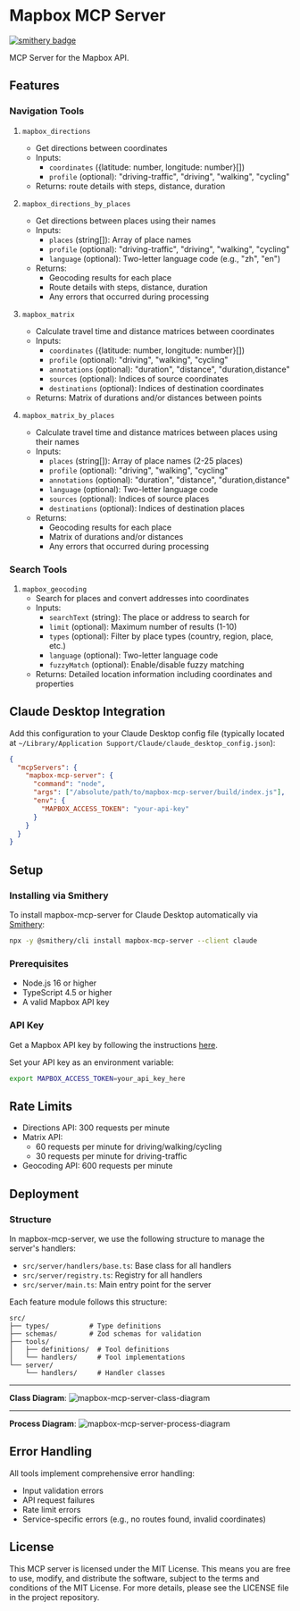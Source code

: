 <!--
 * @Author: AidenYangX
 * @Email: xscs709560271@gmail.com
 * @Date: 2024-12-21 23:30:55
 * @Description: Mapbox MCP Server
-->

# Mapbox MCP Server

[![smithery badge](https://smithery.ai/badge/mapbox-mcp-server)](https://smithery.ai/server/mapbox-mcp-server)

MCP Server for the Mapbox API.

## Features

### Navigation Tools

1. `mapbox_directions`

   - Get directions between coordinates
   - Inputs:
     - `coordinates` ({latitude: number, longitude: number}[])
     - `profile` (optional): "driving-traffic", "driving", "walking", "cycling"
   - Returns: route details with steps, distance, duration

2. `mapbox_directions_by_places`

   - Get directions between places using their names
   - Inputs:
     - `places` (string[]): Array of place names
     - `profile` (optional): "driving-traffic", "driving", "walking", "cycling"
     - `language` (optional): Two-letter language code (e.g., "zh", "en")
   - Returns:
     - Geocoding results for each place
     - Route details with steps, distance, duration
     - Any errors that occurred during processing

3. `mapbox_matrix`

   - Calculate travel time and distance matrices between coordinates
   - Inputs:
     - `coordinates` ({latitude: number, longitude: number}[])
     - `profile` (optional): "driving", "walking", "cycling"
     - `annotations` (optional): "duration", "distance", "duration,distance"
     - `sources` (optional): Indices of source coordinates
     - `destinations` (optional): Indices of destination coordinates
   - Returns: Matrix of durations and/or distances between points

4. `mapbox_matrix_by_places`
   - Calculate travel time and distance matrices between places using their names
   - Inputs:
     - `places` (string[]): Array of place names (2-25 places)
     - `profile` (optional): "driving", "walking", "cycling"
     - `annotations` (optional): "duration", "distance", "duration,distance"
     - `language` (optional): Two-letter language code
     - `sources` (optional): Indices of source places
     - `destinations` (optional): Indices of destination places
   - Returns:
     - Geocoding results for each place
     - Matrix of durations and/or distances
     - Any errors that occurred during processing

### Search Tools

1. `mapbox_geocoding`
   - Search for places and convert addresses into coordinates
   - Inputs:
     - `searchText` (string): The place or address to search for
     - `limit` (optional): Maximum number of results (1-10)
     - `types` (optional): Filter by place types (country, region, place, etc.)
     - `language` (optional): Two-letter language code
     - `fuzzyMatch` (optional): Enable/disable fuzzy matching
   - Returns: Detailed location information including coordinates and properties

## Claude Desktop Integration

Add this configuration to your Claude Desktop config file (typically located at `~/Library/Application Support/Claude/claude_desktop_config.json`):

```json
{
  "mcpServers": {
    "mapbox-mcp-server": {
      "command": "node",
      "args": ["/absolute/path/to/mapbox-mcp-server/build/index.js"],
      "env": {
        "MAPBOX_ACCESS_TOKEN": "your-api-key"
      }
    }
  }
}
```

## Setup

### Installing via Smithery

To install mapbox-mcp-server for Claude Desktop automatically via [Smithery](https://smithery.ai/server/@ngoiyaeric/mapbox-mcp-server):

```bash
npx -y @smithery/cli install mapbox-mcp-server --client claude
```

### Prerequisites

- Node.js 16 or higher
- TypeScript 4.5 or higher
- A valid Mapbox API key

### API Key

Get a Mapbox API key by following the instructions [here](https://console.mapbox.com/account/access-tokens/).

Set your API key as an environment variable:

```bash
export MAPBOX_ACCESS_TOKEN=your_api_key_here
```

## Rate Limits

- Directions API: 300 requests per minute
- Matrix API:
  - 60 requests per minute for driving/walking/cycling
  - 30 requests per minute for driving-traffic
- Geocoding API: 600 requests per minute

## Deployment

### Structure

In mapbox-mcp-server, we use the following structure to manage the server's handlers:

- `src/server/handlers/base.ts`: Base class for all handlers
- `src/server/registry.ts`: Registry for all handlers
- `src/server/main.ts`: Main entry point for the server

Each feature module follows this structure:

```plaintext
src/
├── types/          # Type definitions
├── schemas/        # Zod schemas for validation
├── tools/
│   ├── definitions/  # Tool definitions
│   └── handlers/     # Tool implementations
└── server/
    └── handlers/     # Handler classes
```

---

**Class Diagram**:
![mapbox-mcp-server-class-diagram](./assets/MapboxMCPServerClass.png)

---

**Process Diagram**:
![mapbox-mcp-server-process-diagram](./assets/MapboxMCPServerProcess.png)

## Error Handling

All tools implement comprehensive error handling:

- Input validation errors
- API request failures
- Rate limit errors
- Service-specific errors (e.g., no routes found, invalid coordinates)

## License

This MCP server is licensed under the MIT License. This means you are free to use, modify, and distribute the software, subject to the terms and conditions of the MIT License. For more details, please see the LICENSE file in the project repository.

